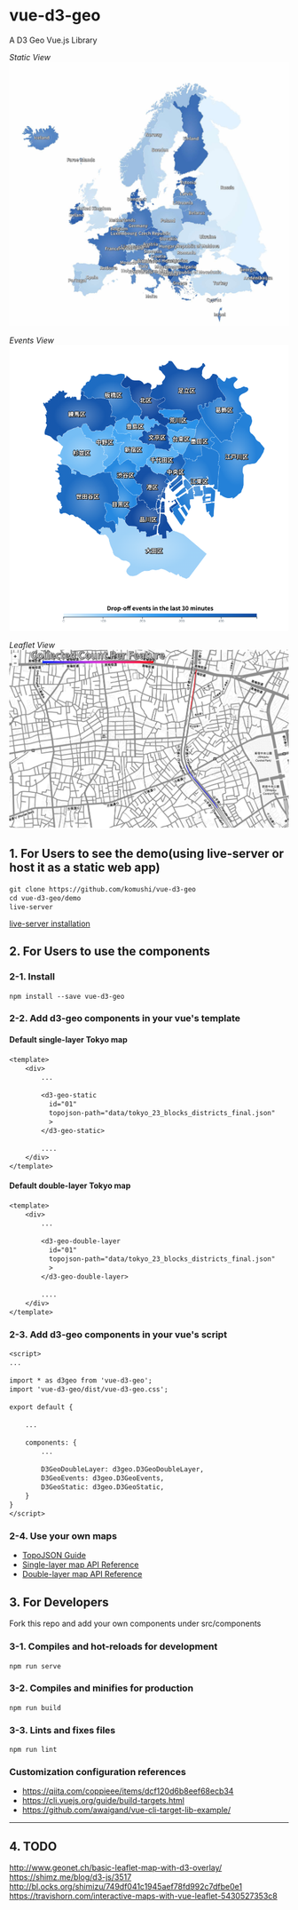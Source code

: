 # vue-d3-geo
A D3 Geo Vue.js Library

*Static View*
![screenshot](images/static.jpg)

*Events View*
![screenshot](images/events.png)

*Leaflet View*
![screenshot](images/leaflet.png)


## 1. For Users to see the demo(using live-server or host it as a static web app)
```
git clone https://github.com/komushi/vue-d3-geo
cd vue-d3-geo/demo
live-server
```

[live-server installation](https://www.npmjs.com/package/live-server)

## 2. For Users to use the components

### 2-1. Install 
```
npm install --save vue-d3-geo
```

### 2-2. Add d3-geo components in your vue's template
#### Default single-layer Tokyo map
```
<template>
	<div>
		...

		<d3-geo-static
		  id="01" 
		  topojson-path="data/tokyo_23_blocks_districts_final.json"
		  >    
		</d3-geo-static>

		....
	</div>
</template>
```

#### Default double-layer Tokyo map
```
<template>
	<div>
		...

		<d3-geo-double-layer
		  id="01" 
		  topojson-path="data/tokyo_23_blocks_districts_final.json"
		  >    
		</d3-geo-double-layer>

		....
	</div>
</template>
```

### 2-3. Add d3-geo components in your vue's script
```
<script>
...

import * as d3geo from 'vue-d3-geo';
import 'vue-d3-geo/dist/vue-d3-geo.css';

export default {
	
	...

	components: {
		...

		D3GeoDoubleLayer: d3geo.D3GeoDoubleLayer,
		D3GeoEvents: d3geo.D3GeoEvents,
		D3GeoStatic: d3geo.D3GeoStatic,
	}
}
</script>
```
### 2-4. Use your own maps
* [TopoJSON Guide](./TOPOJSON.md#)
* [Single-layer map API Reference](./API_REF.md#)
* [Double-layer map API Reference](./API_REF.md#)

## 3. For Developers
Fork this repo and add your own components under src/components

### 3-1. Compiles and hot-reloads for development
```
npm run serve
```

### 3-2. Compiles and minifies for production
```
npm run build
```

### 3-3. Lints and fixes files
```
npm run lint
```

### Customization configuration references
* https://qiita.com/coppieee/items/dcf120d6b8eef68ecb34
* https://cli.vuejs.org/guide/build-targets.html
* https://github.com/awaigand/vue-cli-target-lib-example/

--------------

## 4. TODO

http://www.geonet.ch/basic-leaflet-map-with-d3-overlay/
https://shimz.me/blog/d3-js/3517
http://bl.ocks.org/shimizu/749df041c1945aef78fd992c7dfbe0e1
https://travishorn.com/interactive-maps-with-vue-leaflet-5430527353c8